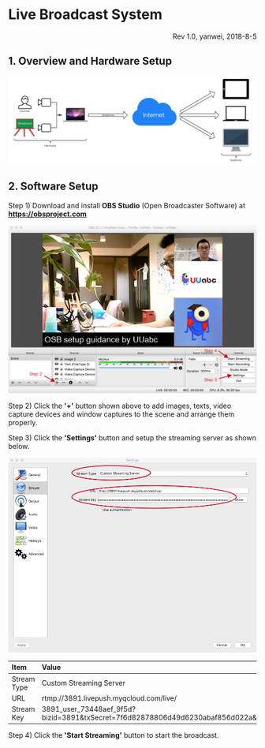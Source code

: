 # Live Broadcast System

<p align="right">Rev 1.0, yanwei, 2018-8-5</p>

## 1. Overview and Hardware Setup

![overview](0.png)

## 2. Software Setup

Step 1) Download and install **OBS Studio** (Open Broadcaster Software) at **<https://obsproject.com>**

![obs](1-1.png)

Step 2) Click the **'+'** button shown above to add images, texts, video capture devices and window captures to the scene and arrange them properly.

Step 3) Click the **'Settings'** button and setup the streaming server as shown below.

![stream](2-2.png)

Item | Value
|:--- |:---|
Stream Type | Custom Streaming Server
URL | rtmp://3891.livepush.myqcloud.com/live/
Stream Key | 3891_user_73448aef_9f5d?bizid=3891&txSecret=7f6d82878806d49d6230abaf856d022a&txTime=5B6D3B81

Step 4) Click the **'Start Streaming'** button to start the broadcast.
